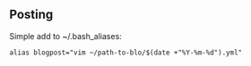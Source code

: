 Posting
-------
Simple add to ~/.bash_aliases:

    alias blogpost="vim ~/path-to-blo/$(date +"%Y-%m-%d").yml"
